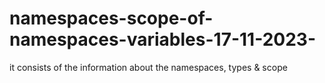 # namespaces-scope-of-namespaces-variables-17-11-2023-
it consists of the information about the namespaces, types &amp; scope
